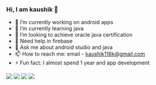### Hi, I am kaushik 👋


- 🔭 I’m currently working on android apps
- 🌱 I’m currently learning java
- 👯 I’m looking to achieve oracle java certification
- 🤔 Need help in firebase
- 💬 Ask me about android studio and java
- 📫 How to reach me: email - kaushik116k@gmail.com
- ⚡ Fun fact: I almost spend 1 year and app development


<img src = "https://github-readme-stats.vercel.app/api?username=kauhik116k&show_icons=true&theme=highcontrast">
<img src = "https://img.shields.io/badge/Gmail-D14836?style=for-the-badge&logo=gmail&logoColor=white">
<img src = "https://img.shields.io/badge/WhatsApp-25D366?style=for-the-badge&logo=whatsapp&logoColor=white">
<img src = "https://img.shields.io/badge/Telegram-2CA5E0?style=for-the-badge&logo=telegram&logoColor=white">
